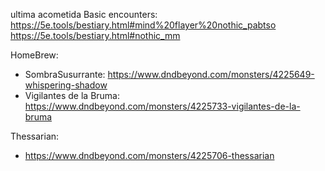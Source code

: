  ultima acometida
Basic encounters:
https://5e.tools/bestiary.html#mind%20flayer%20nothic_pabtso
https://5e.tools/bestiary.html#nothic_mm



HomeBrew:
- SombraSusurrante: https://www.dndbeyond.com/monsters/4225649-whispering-shadow
- Vigilantes de la Bruma: https://www.dndbeyond.com/monsters/4225733-vigilantes-de-la-bruma


Thessarian:
- https://www.dndbeyond.com/monsters/4225706-thessarian




